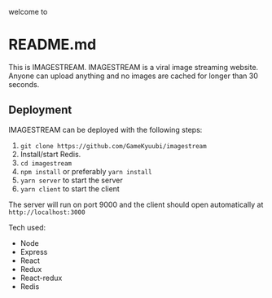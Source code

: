 welcome to
<h1>README.md</h1>
This is IMAGESTREAM.  IMAGESTREAM is a viral image streaming website.  Anyone can upload anything and no images are cached for longer than 30 seconds.

<h2>Deployment</h2>
IMAGESTREAM can be deployed with the following steps:

1. `git clone https://github.com/GameKyuubi/imagestream`
2. Install/start Redis.
3. `cd imagestream`
4. `npm install` or preferably `yarn install`
5. `yarn server` to start the server
6. `yarn client` to start the client

The server will run on port 9000 and the client should open automatically at `http://localhost:3000`

Tech used:
* Node
* Express
* React
* Redux
* React-redux
* Redis
